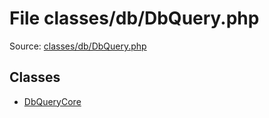 File classes/db/DbQuery.php
=========

Source: [classes/db/DbQuery.php](https://github.com/PrestaShop/PrestaShop/blob/1.6.0.10/classes/db/DbQuery.php)


Classes
-------

* [DbQueryCore](class.DbQueryCore.md)

